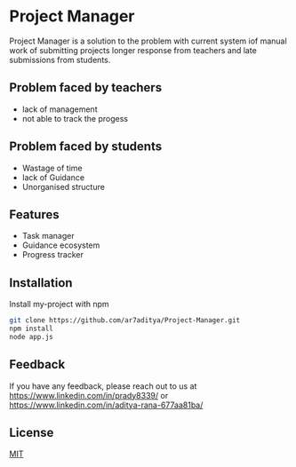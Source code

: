 # Project Manager
Project Manager is a solution to the problem with current system iof manual work of submitting projects 
longer response from teachers and
late submissions from students.

## Problem faced by teachers
- lack of management
- not able to track the progess
## Problem faced by students
- Wastage of time
- lack of Guidance
- Unorganised structure

## Features

- Task manager
- Guidance ecosystem
- Progress tracker


## Installation

Install my-project with npm

```bash
git clone https://github.com/ar7aditya/Project-Manager.git
npm install
node app.js
```

## Feedback

If you have any feedback, please reach out to us at https://www.linkedin.com/in/prady8339/
 or https://www.linkedin.com/in/aditya-rana-677aa81ba/
## License

[MIT](https://choosealicense.com/licenses/mit/)
